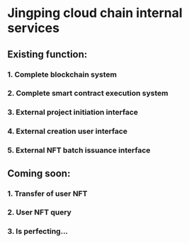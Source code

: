 # Jingping cloud chain internal services

## Existing function:

### 1. Complete blockchain system

### 2. Complete smart contract execution system

### 3. External project initiation interface

### 4. External creation user interface

### 5. External NFT batch issuance interface

## Coming soon:

### 1. Transfer of user NFT

### 2. User NFT query

### 3. Is perfecting...
